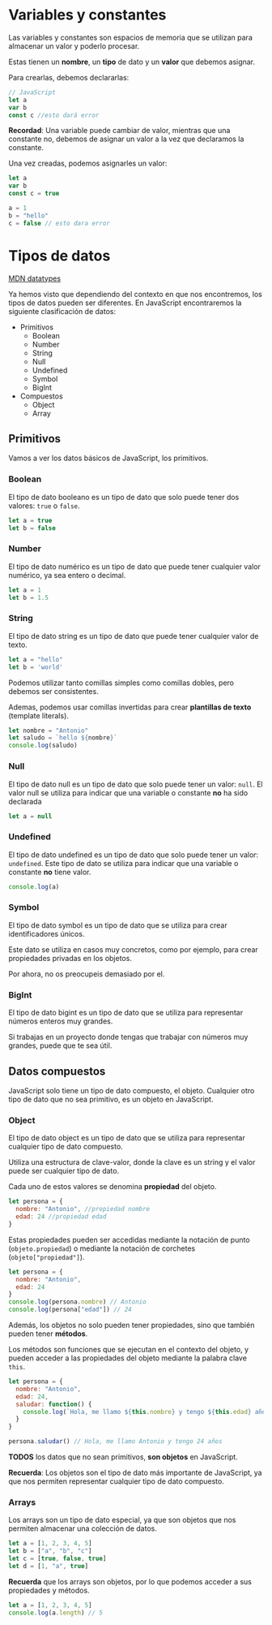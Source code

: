 # Variables y constantes

Las variables y constantes son espacios de memoria que se utilizan para almacenar un valor y poderlo procesar.

Estas tienen un **nombre**, un **tipo** de dato y un **valor** que debemos asignar.

Para crearlas, debemos declararlas:

```javascript
// JavaScript
let a
var b
const c //esto dará error
```
**Recordad**: Una variable puede cambiar de valor, mientras que una constante no, debemos de asignar un valor a la vez que declaramos la constante.

Una vez creadas, podemos asignarles un valor:

```javascript
let a
var b
const c = true

a = 1
b = "hello"
c = false // esto dara error
```

# Tipos de datos

[MDN datatypes](https://developer.mozilla.org/en-US/docs/Web/JavaScript/Data_structures)

Ya hemos visto que dependiendo del contexto en que nos encontremos, los tipos de datos pueden ser diferentes. En JavaScript encontraremos la siguiente clasificación de datos:

- Primitivos
  - Boolean
  - Number
  - String
  - Null
  - Undefined
  - Symbol
  - BigInt
- Compuestos
  - Object
  - Array

## Primitivos
Vamos a ver los datos básicos de JavaScript, los primitivos.

### Boolean
El tipo de dato booleano es un tipo de dato que solo puede tener dos valores: `true` o `false`.

```javascript
let a = true
let b = false
```

### Number
El tipo de dato numérico es un tipo de dato que puede tener cualquier valor numérico, ya sea entero o decimal.

```javascript
let a = 1
let b = 1.5
```

### String
El tipo de dato string es un tipo de dato que puede tener cualquier valor de texto.

```javascript
let a = "hello"
let b = 'world'
```

Podemos utilizar tanto comillas simples como comillas dobles, pero debemos ser consistentes.

Ademas, podemos usar comillas invertidas para crear **plantillas de texto** (template literals).

```javascript
let nombre = "Antonio"
let saludo = `hello ${nombre}`
console.log(saludo)
```

### Null
El tipo de dato null es un tipo de dato que solo puede tener un valor: `null`.
El valor null se utiliza para indicar que una variable o constante **no** ha sido declarada
```javascript
let a = null
```

### Undefined
El tipo de dato undefined es un tipo de dato que solo puede tener un valor: `undefined`.
Este tipo de dato se utiliza para indicar que una variable o constante **no** tiene valor.

```javascript
console.log(a)
```

### Symbol
El tipo de dato symbol es un tipo de dato que se utiliza para crear identificadores únicos.

Este dato se utiliza en casos muy concretos, como por ejemplo, para crear propiedades privadas en los objetos.

Por ahora, no os preocupeis demasiado por el.

### BigInt
El tipo de dato bigint es un tipo de dato que se utiliza para representar números enteros muy grandes.

Si trabajas en un proyecto donde tengas que trabajar con números muy grandes, puede que te sea útil.

## Datos compuestos
JavaScript solo tiene un tipo de dato compuesto, el objeto.
Cualquier otro tipo de dato que no sea primitivo, es un objeto en JavaScript.

### Object
El tipo de dato object es un tipo de dato que se utiliza para representar cualquier tipo de dato compuesto.

Utiliza una estructura de clave-valor, donde la clave es un string y el valor puede ser cualquier tipo de dato.

Cada uno de estos valores se denomina **propiedad** del objeto.

```javascript
let persona = {
  nombre: "Antonio", //propiedad nombre
  edad: 24 //propiedad edad
}
```
Estas propiedades pueden ser accedidas mediante la notación de punto (`objeto.propiedad`) o mediante la notación de corchetes (`objeto["propiedad"]`).

```javascript
let persona = {
  nombre: "Antonio",
  edad: 24
}
console.log(persona.nombre) // Antonio
console.log(persona["edad"]) // 24
```
Además, los objetos no solo pueden tener propiedades, sino que también pueden tener **métodos**.

Los métodos son funciones que se ejecutan en el contexto del objeto, y pueden acceder a las propiedades del objeto mediante la palabra clave `this`.

```javascript
let persona = {
  nombre: "Antonio",
  edad: 24,
  saludar: function() {
    console.log(`Hola, me llamo ${this.nombre} y tengo ${this.edad} años`)
  }
}

persona.saludar() // Hola, me llamo Antonio y tengo 24 años
```
**TODOS** los datos que no sean primitivos, **son objetos** en JavaScript.

**Recuerda**: Los objetos son el tipo de dato más importante de JavaScript, ya que nos permiten representar cualquier tipo de dato compuesto.

### Arrays
Los arrays son un tipo de dato especial, ya que son objetos que nos permiten almacenar una colección de datos.

```javascript
let a = [1, 2, 3, 4, 5]
let b = ["a", "b", "c"]
let c = [true, false, true]
let d = [1, "a", true]
```

**Recuerda** que los arrays son objetos, por lo que podemos acceder a sus propiedades y métodos.

```javascript
let a = [1, 2, 3, 4, 5]
console.log(a.length) // 5
```

